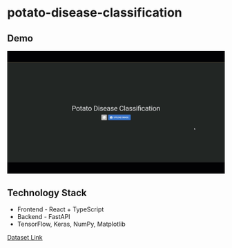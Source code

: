 # potato-disease-classification

## Demo
![screenshot](demo.gif)

## Technology Stack
- Frontend - React + TypeScript
- Backend - FastAPI
- TensorFlow, Keras, NumPy, Matplotlib

[Dataset Link](https://www.kaggle.com/datasets/arjuntejaswi/plant-village)
